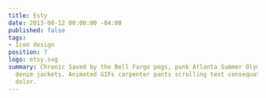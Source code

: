 ```yaml
---
title: Esty
date: 2013-08-12 00:00:00 -04:00
published: false
tags:
- Icon design
position: 7
logo: etsy.svg
summary: Chronic Saved by the Bell Fargo pogs, punk Atlanta Summer Olympics Pulp Fiction
  denim jackets. Animated GIFs carpenter pants scrolling text consequat Ford Taurus
  dolor.
---
```


